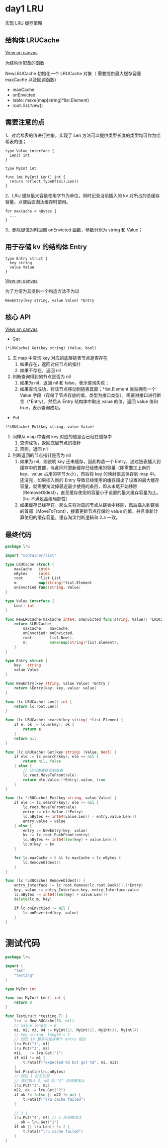 # day1 LRU

实现 LRU 缓存策略

## 结构体 LRUCache

[View on canvas](https://app.eraser.io/workspace/dQ1bLajGiczM2lLiraLb?elements=AcCRLYTJ3MW8oclijUpM8A) 

为结构体配备的函数

NewLRUCache 初始化一个 LRUCache 对象（ 需要提供最大缓存容量 maxCache 以及回调函数）

- maxCache
- onEnvicted
- table: make(map[string]*list.Element)
- root: list.New()


## 需要注意的点

1、对哈希表的值进行抽象，实现了 Len 方法可以提供类型长度的类型均可作为哈希表的值；

```
type Value interface {
  Len() int
}

type MyInt int

func (mi MyInt) Len() int {
  return reflect.TypeOf(mi).Len()
}
```

2、LRU 缓存最大容量使用字节为单位，同时记录当前插入的 kv 对所占的总缓存容量，以便后面淘汰缓存时使用。

```
for maxCache < nBytes {
  ...
}
```

3、删除键值对时回调 onEnvicted 函数，参数分别为 string 和 Value；



## 用于存储 kv 的结构体 Entry

```
type Entry struct {
  key string
  value Value
}
```

[View on canvas](https://app.eraser.io/workspace/dQ1bLajGiczM2lLiraLb?elements=AcCRLYTJ3MW8oclijUpM8A) 

为了方便为其提供一个构造方法不为过

```
NewEntry(key string, value Value) *Entry
```


## 核心 API

[View on canvas](https://app.eraser.io/workspace/dQ1bLajGiczM2lLiraLb?elements=rwUc8oHV-gA8F9azC25wFg) 

- Get 

```
(*LRUCache) Get(key string) (Value, bool)
```

1. 去 map 中查询 key 对应的底层链表节点是否存在
	1. 如果存在，返回对应节点的指针
	2. 如果不存在，返回 nil
2. 判断查询得到的节点是否为 nil
	1. 如果为 nil，返回 nil 和 false，表示查询失败；
	2. 如果查询成功，将该节点移动到链表首部；*list.Element 类型拥有一个 Value 字段（存储了节点存放的值，类型为接口类型），需要对接口进行断言（*Entry），然后从 Entry 结构体中取出 value 的值，返回 value 值和 true，表示查询成功。

- Put

```
(*LRUCache) Put(key string, value Value) 
```

1. 同样从 map 中查询 key 对应的值是否已经在缓存中
	1. 查询成功，返回底层节点的指针
	2. 否则，返回 nil
2. 判断返回的节点指针是否为 nil
	1. 如果为 nil，则说明 key 还未缓存，因此构造一个 Entry，通过链表插入到缓存中的首部，与此同时更新缓存已经使用的容量（即需要加上新的 key、value 占用的字节大小），然后将 key 的映射信息保存到 map 中。还没完，如果插入新的 Entry 导致已经使用的缓存超出了设置的最大缓存容量，就需要淘汰掉最近最少使用的条目，即从末尾开始移除（RemoveOldest），直至缓存使用的容量小于设置的最大缓存容量为止。（lru 不满足高级局部性）
	2. 如果缓存已经存在，那么先将对应的节点从链表中移除，然后插入到链表的首部（MoveToFront），接着更新节点存储的 value 的值，并且重新计算使用的缓存容量，缓存淘汰判断逻辑和 2.a 一致。


## 最终代码

```go
package lru

import "container/list"

type LRUCache struct {
	maxCache   int64
	nBytes     int64
	root       *list.List
	m          map[string]*list.Element
	onEnvctied func(string, Value)
}

type Value interface {
	Len() int
}

func NewLRUCache(maxCache int64, onEnvicted func(string, Value)) *LRUCache {
	return &LRUCache{
		maxCache:   maxCache,
		onEnvctied: onEnvicted,
		root:       list.New(),
		m:          make(map[string]*list.Element),
	}
}

type Entry struct {
	key   string
	value Value
}

func NewEntry(key string, value Value) *Entry {
	return &Entry{key: key, value: value}
}

func (lc LRUCache) Len() int {
	return lc.root.Len()
}

func (lc LRUCache) search(key string) *list.Element {
	if e, ok := lc.m[key]; ok {
		return e
	}
	return nil
}

func (lc LRUCache) Get(key string) (Value, bool) {
	if ele := lc.search(key); ele == nil {
		return nil, false
	} else {
		// 访问需要移动到队首
		lc.root.MoveToFront(ele)
		return ele.Value.(*Entry).value, true
	}
}

func (lc *LRUCache) Put(key string, value Value) {
	if ele := lc.search(key); ele != nil {
		lc.root.MoveToFront(ele)
		entry := ele.Value.(*Entry)
		lc.nBytes += int64(value.Len() - entry.value.Len())
		entry.value = value
	} else {
		entry := NewEntry(key, value)
		kv := lc.root.PushFront(entry)
		lc.nBytes += int64(len(key) + value.Len())
		lc.m[key] = kv
	}

	for lc.maxCache > 0 && lc.maxCache < lc.nBytes {
		lc.RemoveOldest()
	}
}

func (lc *LRUCache) RemoveOldest() {
	entry_Interface := lc.root.Remove(lc.root.Back()).(*Entry)
	key, value := entry_Interface.key, entry_Interface.value
	lc.nBytes -= int64(len(key) + value.Len())
	delete(lc.m, key)

	if lc.onEnvctied != nil {
		lc.onEnvctied(key, value)
	}
}
```


# 测试代码

```go
package lru

import (
	"fmt"
	"testing"
)

type MyInt int

func (mi MyInt) Len() int {
	return 8
}

func TestLru(t *testing.T) {
	lru := NewLRUCache(18, nil)
	// value length = 8
	m1, m2, m3, m4 := MyInt(1), MyInt(2), MyInt(3), MyInt(4)
	// key string  length = 1
	// 因此 18 最多只能存两个 entry 组合
	lru.Put("1", m1)
	lru.Put("2", m2)
	m11, _ := lru.Get("1")
	if m11 != m1 {
		t.Fatalf("expected %d but got %d", m1, m11)
	}
	fmt.Println(lru.nBytes)
	// 现在 1 位于队首
	// 我们插入 3, m3 后 "2" 应该被淘汰
	lru.Put("3", m3)
	m22, ok := lru.Get("2")
	if ok != false || m22 != nil {
		t.Fatalf("lru cache failed")
	}

	// 3 1
	lru.Put("4", m4) // 1 应该被淘汰
	_, ok = lru.Get("1")
	if ok || lru.Len() != 2 {
		t.Fatal("lru cache failed")
	}
}
```

